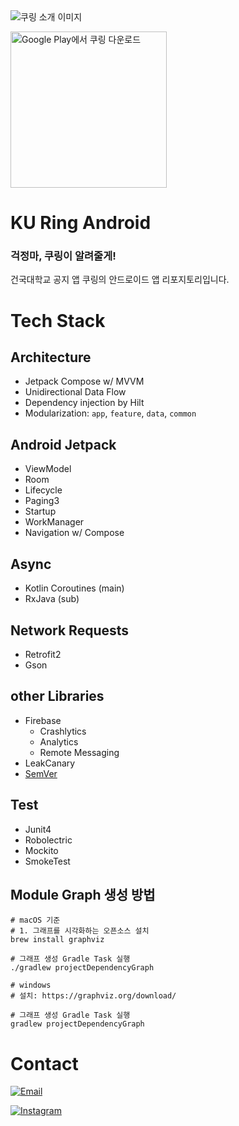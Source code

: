 <img src="https://github.com/KU-Stacks/KU-Ring-Android/blob/main/preview/concat.png" alt="쿠링 소개 이미지"/>

<a href='https://play.google.com/store/apps/details?id=com.ku_stacks.ku_ring'><img alt='Google Play에서 쿠링 다운로드' width=250 src='https://play.google.com/intl/ko/badges/static/images/badges/ko_badge_web_generic.png'/></a>

# KU Ring Android

### 걱정마, 쿠링이 알려줄게!

건국대학교 공지 앱 쿠링의 안드로이드 앱 리포지토리입니다.

# Tech Stack

## Architecture
- Jetpack Compose w/ MVVM
- Unidirectional Data Flow
- Dependency injection by Hilt
- Modularization: `app`, `feature`, `data`, `common`

## Android Jetpack
- ViewModel
- Room
- Lifecycle
- Paging3
- Startup
- WorkManager
- Navigation w/ Compose

## Async
- Kotlin Coroutines (main)
- RxJava (sub)

## Network Requests
- Retrofit2
- Gson

## other Libraries
- Firebase
  - Crashlytics
  - Analytics
  - Remote Messaging
- LeakCanary
- [SemVer](https://github.com/semver/semver)

## Test
- Junit4
- Robolectric
- Mockito
- SmokeTest

## Module Graph 생성 방법

```shell
# macOS 기준
# 1. 그래프를 시각화하는 오픈소스 설치
brew install graphviz

# 그래프 생성 Gradle Task 실행
./gradlew projectDependencyGraph

# windows
# 설치: https://graphviz.org/download/

# 그래프 생성 Gradle Task 실행
gradlew projectDependencyGraph
```

# Contact

[![Email](https://img.shields.io/badge/kuring.korea@gmail.com-168de2?style=for-the-badge&logo=gmail&logoColor=white)](mailto:kuring.korea@gmail.com)

[![Instagram](https://img.shields.io/badge/@kuring.konkuk-e4405f?style=for-the-badge&logo=instagram&logoColor=white)](https://bit.ly/3JyMWMi)